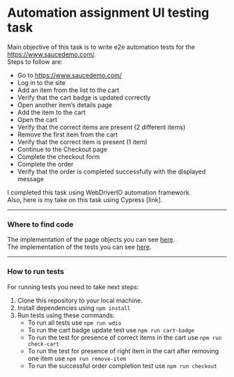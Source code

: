 # Automation assignment UI testing task

Main objective of this task is to write e2e automation tests for the https://www.saucedemo.com/.  
Steps to follow are:

- Go to https://www.saucedemo.com/
- Log in to the site
- Add an item from the list to the cart
- Verify that the cart badge is updated correctly
- Open another item’s details page
- Add the item to the cart
- Open the cart
- Verify that the correct items are present (2 different items)
- Remove the first item from the cart
- Verify that the correct item is present (1 item)
- Continue to the Checkout page
- Complete the checkout form
- Complete the order
- Verify that the order is completed successfully with the displayed message

I completed this task using WebDriverIO automation framework.  
Also, here is my take on this task using Cypress [link].

---

### Where to find code

The implementation of the page objects you can see [here](https://github.com/m-radman/TestAssignment-UI_WDIO/tree/master/test/page_objects).  
The implementation of the tests you can see [here](https://github.com/m-radman/TestAssignment-UI_WDIO/tree/master/test/spec).

---

### How to run tests

For running tests you need to take next steps:

1. Clone this repository to your local machine.
2. Install dependencies using `npm install`
3. Run tests using these commands:
   - To run all tests use `npm run wdio`
   - To run the cart badge update test use `npm run cart-badge`
   - To run the test for presence of correct items in the cart use `npm run check-cart`
   - To run the test for presence of right item in the cart after removing one item use `npm run remove-item`
   - To run the successful order completion test use `npm run checkout`
